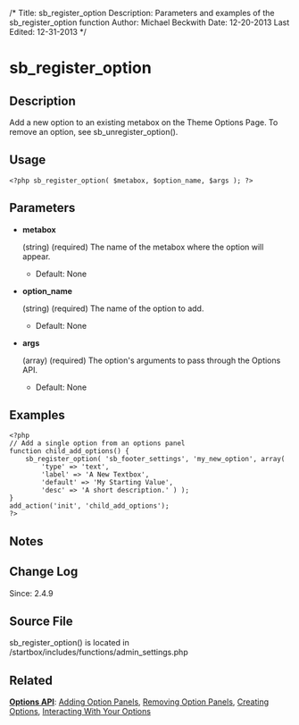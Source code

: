 /*
Title: sb_register_option
Description: Parameters and examples of the sb_register_option function
Author: Michael Beckwith
Date: 12-20-2013
Last Edited: 12-31-2013
 */

# sb_register_option

## Description

Add a new option to an existing metabox on the Theme Options Page. To remove an option, see sb_unregister_option().

## Usage

	<?php sb_register_option( $metabox, $option_name, $args ); ?>

## Parameters

* **metabox**

	(string) (required) The name of the metabox where the option will appear.

	* Default: None

* **option_name**

	(string) (required) The name of the option to add.

	* Default: None

* **args**

	(array) (required) The option's arguments to pass through the Options API.

	* Default: None

## Examples

	<?php
	// Add a single option from an options panel
	function child_add_options() {
		sb_register_option( 'sb_footer_settings', 'my_new_option', array(
			'type' => 'text',
			'label' => 'A New Textbox',
			'default' => 'My Starting Value',
			'desc' => 'A short description.' ) );
	}
	add_action('init', 'child_add_options');
	?>

## Notes
## Change Log

Since: 2.4.9
## Source File

sb_register_option() is located in /startbox/includes/functions/admin_settings.php

## Related

**[Options API](http://docs.wpstartbox.com/Options_API)**: [Adding Option Panels](http://docs.wpstartbox.com/Functions:sb_register_settings), [Removing Option Panels](http://docs.wpstartbox.com/Functions:sb_unregister_settings), [Creating Options](http://docs.wpstartbox.com/Options_API:Creating_Options), [Interacting With Your Options](http://docs.wpstartbox.com/Options_API#Interacting_With_Your_Options)
